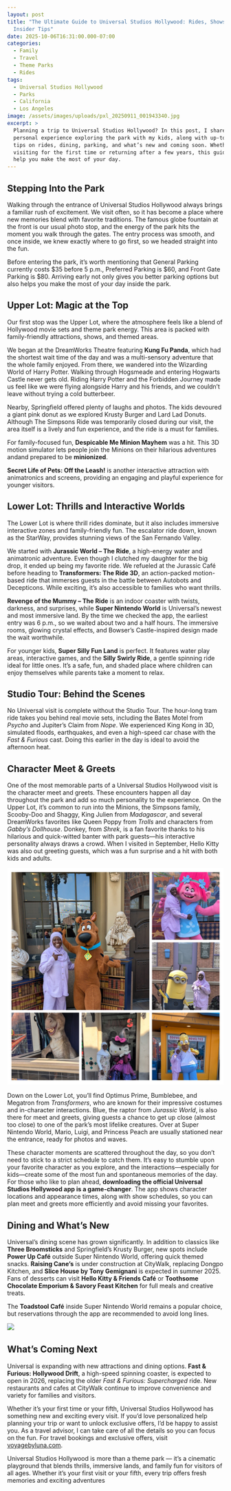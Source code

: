 ```yaml
---
layout: post
title: "The Ultimate Guide to Universal Studios Hollywood: Rides, Shows, Food &
  Insider Tips"
date: 2025-10-06T16:31:00.000-07:00
categories:
  - Family
  - Travel
  - Theme Parks
  - Rides
tags:
  - Universal Studios Hollywood
  - Parks
  - California
  - Los Angeles
image: /assets/images/uploads/pxl_20250911_001943340.jpg
excerpt: >
  Planning a trip to Universal Studios Hollywood? In this post, I share my
  personal experience exploring the park with my kids, along with up-to-date
  tips on rides, dining, parking, and what’s new and coming soon. Whether you’re
  visiting for the first time or returning after a few years, this guide will
  help you make the most of your day.
---
```

## **Stepping Into the Park**

Walking through the entrance of Universal Studios Hollywood always brings a familiar rush of excitement. We visit often, so it has become a place where new memories blend with favorite traditions. The famous globe fountain at the front is our usual photo stop, and the energy of the park hits the moment you walk through the gates. The entry process was smooth, and once inside, we knew exactly where to go first, so we headed straight into the fun.

Before entering the park, it’s worth mentioning that General Parking currently costs $35 before 5 p.m., Preferred Parking is $60, and Front Gate Parking is $80. Arriving early not only gives you better parking options but also helps you make the most of your day inside the park.

## **Upper Lot: Magic at the Top**

Our first stop was the Upper Lot, where the atmosphere feels like a blend of Hollywood movie sets and theme park energy. This area is packed with family-friendly attractions, shows, and themed areas.

We began at the DreamWorks Theatre featuring **Kung Fu Panda**, which had the shortest wait time of the day and was a multi-sensory adventure that the whole family enjoyed. From there, we wandered into the Wizarding World of Harry Potter. Walking through Hogsmeade and entering Hogwarts Castle never gets old. Riding Harry Potter and the Forbidden Journey made us feel like we were flying alongside Harry and his friends, and we couldn’t leave without trying a cold butterbeer.

Nearby, Springfield offered plenty of laughs and photos. The kids devoured a giant pink donut as we explored Krusty Burger and Lard Lad Donuts. Although The Simpsons Ride was temporarily closed during our visit, the area itself is a lively and fun experience, and the ride is a must for families. 

For family-focused fun, **Despicable Me Minion Mayhem** was a hit. This 3D motion simulator lets people join the Minions on their hilarious adventures andand prepared to be **minionized**. 

**Secret Life of Pets: Off the Leash!** is another interactive attraction with animatronics and screens, providing an engaging and playful experience for younger visitors.

## **Lower Lot: Thrills and Interactive Worlds**

The Lower Lot is where thrill rides dominate, but it also includes immersive interactive zones and family-friendly fun. The escalator ride down, known as the StarWay, provides stunning views of the San Fernando Valley.

We started with **Jurassic World – The Ride**, a high-energy water and animatronic adventure. Even though I clutched my daughter for the big drop, it ended up being my favorite ride. We refueled at the Jurassic Café before heading to **Transformers: The Ride 3D**, an action-packed motion-based ride that immerses guests in the battle between Autobots and Decepticons. While exciting, it’s also accessible to families who want thrills.

**Revenge of the Mummy – The Ride** is an indoor coaster with twists, darkness, and surprises, while **Super Nintendo World** is Universal’s newest and most immersive land. By the time we checked the app, the earliest entry was 6 p.m., so we waited about two and a half hours. The immersive rooms, glowing crystal effects, and Bowser’s Castle-inspired design made the wait worthwhile. 

For younger kids, **Super Silly Fun Land** is perfect. It features water play areas, interactive games, and the **Silly Swirly Ride**, a gentle spinning ride ideal for little ones. It’s a safe, fun, and shaded place where children can enjoy themselves while parents take a moment to relax.

## **Studio Tour: Behind the Scenes**

No Universal visit is complete without the Studio Tour. The hour-long tram ride takes you behind real movie sets, including the Bates Motel from *Psycho* and Jupiter’s Claim from *Nope*. We experienced King Kong in 3D, simulated floods, earthquakes, and even a high-speed car chase with the *Fast & Furious* cast. Doing this earlier in the day is ideal to avoid the afternoon heat.

## **Character Meet & Greets**

One of the most memorable parts of a Universal Studios Hollywood visit is the character meet and greets. These encounters happen all day throughout the park and add so much personality to the experience. On the Upper Lot, it’s common to run into the Minions, the Simpsons family, Scooby-Doo and Shaggy, King Julien from *Madagascar*, and several DreamWorks favorites like Queen Poppy from *Trolls* and characters from *Gabby’s Dollhouse*. Donkey, from *Shrek*, is a fan favorite thanks to his hilarious and quick-witted banter with park guests—his interactive personality always draws a crowd. When I visited in September, Hello Kitty was also out greeting guests, which was a fun surprise and a hit with both kids and adults.

![](/assets/images/uploads/pxl_20250910_180315719-collage.jpg)

Down on the Lower Lot, you’ll find Optimus Prime, Bumblebee, and Megatron from *Transformers*, who are known for their impressive costumes and in-character interactions. Blue, the raptor from *Jurassic World*, is also there for meet and greets, giving guests a chance to get up close (almost too close) to one of the park’s most lifelike creatures. Over at Super Nintendo World, Mario, Luigi, and Princess Peach are usually stationed near the entrance, ready for photos and waves.

These character moments are scattered throughout the day, so you don’t need to stick to a strict schedule to catch them. It’s easy to stumble upon your favorite character as you explore, and the interactions—especially for kids—create some of the most fun and spontaneous memories of the day. For those who like to plan ahead, **downloading the official Universal Studios Hollywood app is a game-changer**. The app shows character locations and appearance times, along with show schedules, so you can plan meet and greets more efficiently and avoid missing your favorites.

## **Dining and What’s New**

Universal’s dining scene has grown significantly. In addition to classics like **Three Broomsticks** and Springfield’s Krusty Burger, new spots include **Power Up Café** outside Super Nintendo World, offering quick themed snacks. **Raising Cane’s** is under construction at CityWalk, replacing Dongpo Kitchen, and **Slice House by Tony Gemignani** is expected in summer 2025. Fans of desserts can visit **Hello Kitty & Friends Café** or **Toothsome Chocolate Emporium & Savory Feast Kitchen** for full meals and creative treats.

The **Toadstool Café** inside Super Nintendo World remains a popular choice, but reservations through the app are recommended to avoid long lines.

![](/assets/images/uploads/screenshot-2025-10-06-at-2.33.13 pm.png)

## **What’s Coming Next**

Universal is expanding with new attractions and dining options. **Fast & Furious: Hollywood Drift**, a high-speed spinning coaster, is expected to open in 2026, replacing the older *Fast & Furious: Supercharged* ride. New restaurants and cafes at CityWalk continue to improve convenience and variety for families and visitors.

Whether it’s your first time or your fifth, Universal Studios Hollywood has something new and exciting every visit. If you’d love personalized help planning your trip or want to unlock exclusive offers, I’d be happy to assist you. As a travel advisor, I can take care of all the details so you can focus on the fun. For travel bookings and exclusive offers, visit [voyagebyluna.com](https://voyagebyluna.com/).

Universal Studios Hollywood is more than a theme park — it’s a cinematic playground that blends thrills, immersive lands, and family fun for visitors of all ages. Whether it’s your first visit or your fifth, every trip offers fresh memories and exciting adventures
